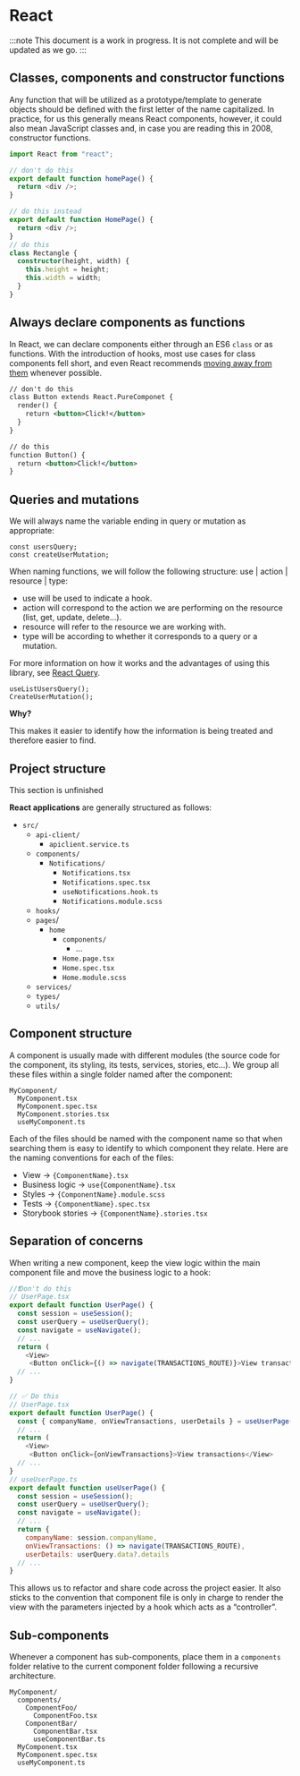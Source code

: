 # React

:::note
This document is a work in progress. It is not complete and will be updated as we go.
:::

## Classes, components and constructor functions

Any function that will be utilized as a prototype/template to generate objects should be defined with the first letter of the name capitalized. In practice, for us this generally means React components, however, it could also mean JavaScript classes and, in case you are reading this in 2008, constructor functions.

```typescript
import React from "react";

// don't do this
export default function homePage() {
  return <div />;
}

// do this instead
export default function HomePage() {
  return <div />;
}
// do this
class Rectangle {
  constructor(height, width) {
    this.height = height;
    this.width = width;
  }
}
```

## Always declare components as functions

In React, we can declare components either through an ES6 `class` or as functions. With the introduction of hooks, most use cases for class components fell short, and even React recommends [moving away from them](https://reactjs.org/docs/hooks-intro.html#classes-confuse-both-people-and-machines) whenever possible.

```xml
// don't do this
class Button extends React.PureComponet {
  render() {
    return <button>Click!</button>
  }
}

// do this
function Button() {
  return <button>Click!</button>
}

```

## Queries and mutations

We will always name the variable ending in query or mutation as appropriate:

```tsx
const usersQuery;
const createUserMutation;
```

When naming functions, we will follow the following structure: use | action | resource | type:

- use will be used to indicate a hook.
- action will correspond to the action we are performing on the resource (list, get, update, delete…).
- resource will refer to the resource we are working with.
- type will be according to whether it corresponds to a query or a mutation.

For more information on how it works and the advantages of using this library, see [React Query](https://react-query.tanstack.com/).

```tsx
useListUsersQuery();
CreateUserMutation();
```

**Why?**

This makes it easier to identify how the information is being treated and therefore easier to find.

## Project structure

This section is unfinished

**React applications** are generally structured as follows:

- `src/`
  - `api-client/`
    - `apiclient.service.ts`
  - `components/`
    - `Notifications/`
      - `Notifications.tsx`
      - `Notifications.spec.tsx`
      - `useNotifications.hook.ts`
      - `Notifications.module.scss`
  - `hooks/`
  - `pages`/
    - `home`
      - `components/`
        - …
      - `Home.page.tsx`
      - `Home.spec.tsx`
      - `Home.module.scss`
  - `services/`
  - `types/`
  - `utils/`

## Component structure

A component is usually made with different modules (the source code for the component, its styling, its tests, services, stories, etc…). We group all these files within a single folder named after the component:

```
MyComponent/
  MyComponent.tsx
  MyComponent.spec.tsx
  MyComponent.stories.tsx
  useMyComponent.ts

```

Each of the files should be named with the component name so that when searching them is easy to identify to which component they relate. Here are the naming conventions for each of the files:

- View → `{ComponentName}.tsx`
- Business logic → `use{ComponentName}.tsx`
- Styles → `{ComponentName}.module.scss`
- Tests → `{ComponentName}.spec.tsx`
- Storybook stories → `{ComponentName}.stories.tsx`

## Separation of concerns

When writing a new component, keep the view logic within the main component file and move the business logic to a hook:

```javascript
//❗Don't do this
// UserPage.tsx
export default function UserPage() {
  const session = useSession();
  const userQuery = useUserQuery();
  const navigate = useNavigate();
  // ...
  return (
    <View>
     <Button onClick={() => navigate(TRANSACTIONS_ROUTE)}>View transactions</View>
  // ...
}

// ✅ Do this
// UserPage.tsx
export default function UserPage() {
  const { companyName, onViewTransactions, userDetails } = useUserPage();
  // ...
  return (
    <View>
     <Button onClick={onViewTransactions}>View transactions</View>
  // ...
}
// useUserPage.ts
export default function useUserPage() {
  const session = useSession();
  const userQuery = useUserQuery();
  const navigate = useNavigate();
  // ...
  return {
    companyName: session.companyName,
    onViewTransactions: () => navigate(TRANSACTIONS_ROUTE),
    userDetails: userQuery.data?.details
  // ...
}

```

This allows us to refactor and share code across the project easier. It also sticks to the convention that component file is only in charge to render the view with the parameters injected by a hook which acts as a “controller”.

## Sub-components

Whenever a component has sub-components, place them in a `components` folder relative to the current component folder following a recursive architecture.

```
MyComponent/
  components/
    ComponentFoo/
      ComponentFoo.tsx
    ComponentBar/
      ComponentBar.tsx
      useComponentBar.ts
  MyComponent.tsx
  MyComponent.spec.tsx
  useMyComponent.ts

```

